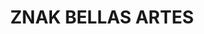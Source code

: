 ---
title: "ZNAK BELLAS ARTES"
url: /tijuana-baja-california/znak-bellas-artes-boulevard-de-las-bellas-artes/
shop: supermercado
---